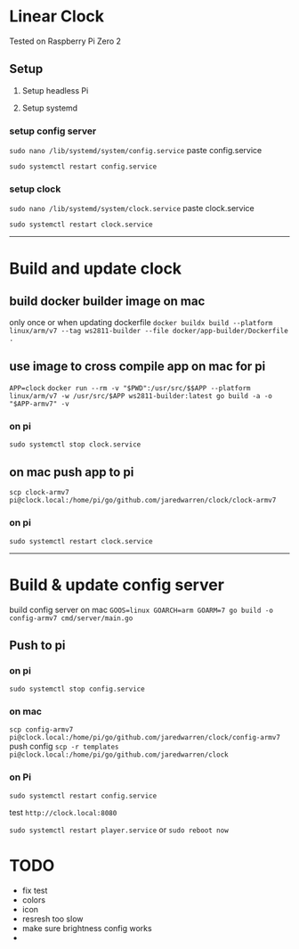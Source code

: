 # Linear Clock
Tested on Raspberry Pi Zero 2


## Setup

1. Setup headless Pi


2. Setup systemd
### setup config server
`sudo nano /lib/systemd/system/config.service`
paste config.service

`sudo systemctl restart config.service` 

### setup clock
`sudo nano /lib/systemd/system/clock.service`
paste clock.service

`sudo systemctl restart clock.service`




- - - - - - - - - - - - - - - - - - - - - - - - - - - - - - 
# Build and update clock
## build docker builder image on mac
only once or when updating dockerfile
`docker buildx build --platform linux/arm/v7 --tag ws2811-builder --file docker/app-builder/Dockerfile .`

## use image to cross compile app on mac for pi
`APP=clock`
`docker run --rm -v "$PWD":/usr/src/$$APP --platform linux/arm/v7 -w /usr/src/$APP ws2811-builder:latest go build -a -o "$APP-armv7" -v`

### on pi
`sudo systemctl stop clock.service`

## on mac push app to pi
`scp clock-armv7 pi@clock.local:/home/pi/go/github.com/jaredwarren/clock/clock-armv7`

### on pi
`sudo systemctl restart clock.service`


- - - - - - - - - - - - - - - - - - - - - - - - - - - - - - 

# Build & update config server
build config server on mac
`GOOS=linux GOARCH=arm GOARM=7 go build -o config-armv7 cmd/server/main.go`

## Push to pi
### on pi
`sudo systemctl stop config.service`

### on mac
`scp config-armv7 pi@clock.local:/home/pi/go/github.com/jaredwarren/clock/config-armv7`
push config
`scp -r templates pi@clock.local:/home/pi/go/github.com/jaredwarren/clock`

### on Pi
`sudo systemctl restart config.service`

test
`http://clock.local:8080`





 



 `sudo systemctl restart player.service`  or `sudo reboot now` 




# TODO #
 - fix test
  - colors
  - icon
- resresh too slow
- make sure brightness config works
- 


